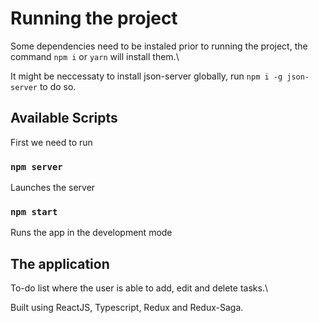 # Running the project

Some dependencies need to be instaled prior to running the project, the command  `npm i` or `yarn` will install them.\

It might be neccessaty to install json-server globally, run `npm i -g json-server` to do so.

## Available Scripts

First we need to run
### `npm server`

Launches the server

### `npm start`

Runs the app in the development mode

## The application
To-do list where the user is able to add, edit and delete tasks.\

Built using ReactJS, Typescript, Redux and Redux-Saga.
